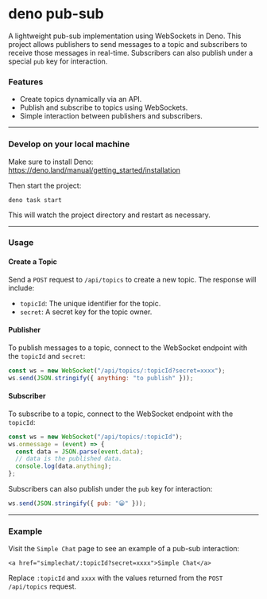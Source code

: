 # deno pub-sub

A lightweight pub-sub implementation using WebSockets in Deno. This project
allows publishers to send messages to a topic and subscribers to receive those
messages in real-time. Subscribers can also publish under a special `pub` key
for interaction.

### Features

- Create topics dynamically via an API.
- Publish and subscribe to topics using WebSockets.
- Simple interaction between publishers and subscribers.

---

### Develop on your local machine

Make sure to install Deno: https://deno.land/manual/getting_started/installation

Then start the project:

```
deno task start
```

This will watch the project directory and restart as necessary.

---

### Usage

#### Create a Topic

Send a `POST` request to `/api/topics` to create a new topic. The response will
include:

- `topicId`: The unique identifier for the topic.
- `secret`: A secret key for the topic owner.

#### Publisher

To publish messages to a topic, connect to the WebSocket endpoint with the
`topicId` and `secret`:

```javascript
const ws = new WebSocket("/api/topics/:topicId?secret=xxxx");
ws.send(JSON.stringify({ anything: "to publish" }));
```

#### Subscriber

To subscribe to a topic, connect to the WebSocket endpoint with the `topicId`:

```javascript
const ws = new WebSocket("/api/topics/:topicId");
ws.onmessage = (event) => {
  const data = JSON.parse(event.data);
  // data is the published data.
  console.log(data.anything);
};
```

Subscribers can also publish under the `pub` key for interaction:

```javascript
ws.send(JSON.stringify({ pub: "😀" }));
```

---

### Example

Visit the `Simple Chat` page to see an example of a pub-sub interaction:

```
<a href="simplechat/:topicId?secret=xxxx">Simple Chat</a>
```

Replace `:topicId` and `xxxx` with the values returned from the
`POST /api/topics` request.
